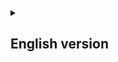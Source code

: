 <details>
  <summary><h2>English version</h2></summary>

  ### ℹ️ About
  This application uses OpenCV and Mediapipe to catch the movements of the user, and then, translate it's hand signs from Libras to portuguese using a Neural Network.

   ### ⚠️ Requirements
   - python 3.10

   ### ℹ️ How to install the project?
   ```
       git install 'https://github.com/pedrocorrea2002/talia.git
   ```

   ### 📚 Libraries
   - tensorflow
   - keras
   - mediapipe
   - opencv-python
   - flask
   - flask-wtf
   - flask-login

   ### ℹ️ How to install the libraries?
   ```
      pip install library-name
   ```
</details>
